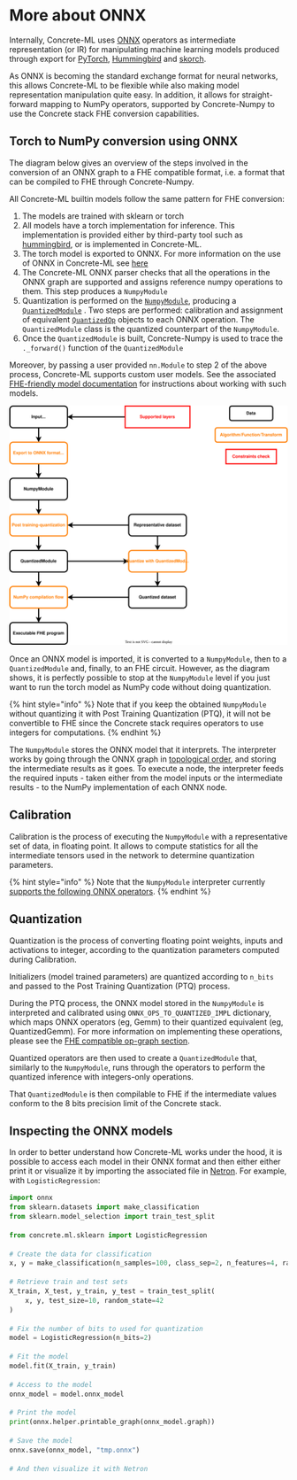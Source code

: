 # More about ONNX

Internally, Concrete-ML uses [ONNX](https://github.com/onnx/onnx) operators as intermediate representation (or IR) for manipulating machine learning models produced through export for [PyTorch](https://github.com/pytorch/pytorch), [Hummingbird](https://github.com/microsoft/hummingbird) and [skorch](https://github.com/skorch-dev/skorch).

As ONNX is becoming the standard exchange format for neural networks, this allows Concrete-ML to be flexible while also making model representation manipulation quite easy. In addition, it allows for straight-forward mapping to NumPy operators, supported by Concrete-Numpy to use the Concrete stack FHE conversion capabilities.

## Torch to NumPy conversion using ONNX

The diagram below gives an overview of the steps involved in the conversion of an ONNX graph to a FHE compatible format, i.e. a format that can be compiled to FHE through Concrete-Numpy.

All Concrete-ML builtin models follow the same pattern for FHE conversion:

1. The models are trained with sklearn or torch
1. All models have a torch implementation for inference. This implementation is provided either by third-party tool such as [hummingbird](hummingbird_usage.md), or is implemented in Concrete-ML.
1. The torch model is exported to ONNX. For more information on the use of ONNX in Concrete-ML see [here](onnx_pipeline.md#torch-to-numpy-conversion-using-onnx)
1. The Concrete-ML ONNX parser checks that all the operations in the ONNX graph are supported and assigns reference numpy operations to them. This step produces a `NumpyModule`
1. Quantization is performed on the [`NumpyModule`](../_apidoc/concrete.ml.torch.html#concrete.ml.torch.numpy_module.NumpyModule), producing a [`QuantizedModule`](../_apidoc/concrete.ml.quantization.html#concrete.ml.quantization.quantized_module.QuantizedModule) . Two steps are performed: calibration and assignment of equivalent [`QuantizedOp`](../_apidoc/concrete.ml.quantization.html#concrete.ml.quantization.base_quantized_op.QuantizedOp) objects to each ONNX operation. The `QuantizedModule` class is the quantized counterpart of the `NumpyModule`.
1. Once the `QuantizedModule` is built, Concrete-Numpy is used to trace the `._forward()` function of the `QuantizedModule`

Moreover, by passing a user provided `nn.Module` to step 2 of the above process, Concrete-ML supports custom user models. See the associated [FHE-friendly model documentation](../deep-learning/fhe_friendly_models.md) for instructions about working with such models.

![Torch compilation flow with ONNX](../_static/compilation-pipeline/torch_to_numpy_with_onnx.svg)

Once an ONNX model is imported, it is converted to a `NumpyModule`, then to a `QuantizedModule` and, finally, to an FHE circuit. However, as the diagram shows, it is perfectly possible to stop at the `NumpyModule` level if you just want to run the torch model as NumPy code without doing quantization.

{% hint style="info" %}
Note that if you keep the obtained `NumpyModule` without quantizing it with Post Training Quantization (PTQ), it will not be convertible to FHE since the Concrete stack requires operators to use integers for computations.
{% endhint %}

The `NumpyModule` stores the ONNX model that it interprets. The interpreter works by going through the ONNX graph in [topological order](https://en.wikipedia.org/wiki/Topological_sorting), and storing the intermediate results as it goes. To execute a node, the interpreter feeds the required inputs - taken either from the model inputs or the intermediate results - to the NumPy implementation of each ONNX node.

## Calibration

Calibration is the process of executing the `NumpyModule` with a representative set of data, in floating point. It allows to compute statistics for all the intermediate tensors used in the network to determine quantization parameters.

{% hint style="info" %}
Note that the `NumpyModule` interpreter currently [supports the following ONNX operators](../deep-learning/onnx_support.md#supported-operators).
{% endhint %}

## Quantization

Quantization is the process of converting floating point weights, inputs and activations to integer, according to the quantization parameters computed during Calibration.

Initializers (model trained parameters) are quantized according to `n_bits` and passed to the Post Training Quantization (PTQ) process.

During the PTQ process, the ONNX model stored in the `NumpyModule` is interpreted and calibrated using `ONNX_OPS_TO_QUANTIZED_IMPL` dictionary, which maps ONNX operators (eg, Gemm) to their quantized equivalent (eg, QuantizedGemm). For more information on implementing these operations, please see the [FHE compatible op-graph section](fhe-op-graphs.md).

Quantized operators are then used to create a `QuantizedModule` that, similarly to the `NumpyModule`, runs through the operators to perform the quantized inference with integers-only operations.

That `QuantizedModule` is then compilable to FHE if the intermediate values conform to the 8 bits precision limit of the Concrete stack.

## Inspecting the ONNX models

In order to better understand how Concrete-ML works under the hood, it is possible to access each model in their ONNX format and then either either print it or visualize it by importing the associated file in [Netron](https://netron.app). For example, with `LogisticRegression`:

```python
import onnx
from sklearn.datasets import make_classification
from sklearn.model_selection import train_test_split

from concrete.ml.sklearn import LogisticRegression

# Create the data for classification
x, y = make_classification(n_samples=100, class_sep=2, n_features=4, random_state=42)

# Retrieve train and test sets
X_train, X_test, y_train, y_test = train_test_split(
    x, y, test_size=10, random_state=42
)

# Fix the number of bits to used for quantization
model = LogisticRegression(n_bits=2)

# Fit the model
model.fit(X_train, y_train)

# Access to the model
onnx_model = model.onnx_model

# Print the model
print(onnx.helper.printable_graph(onnx_model.graph))

# Save the model
onnx.save(onnx_model, "tmp.onnx")

# And then visualize it with Netron
```
